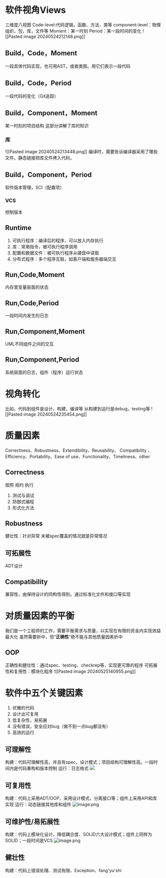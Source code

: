 # 软件视角Views
三维度八视图
Code-level:代码逻辑，函数、方法、类等
component-level：物理组织，包，库，文件等
Moment：某一时刻
Period：某一段时间的变化
![[Pasted image 20240524212148.png]]
## Build，Code，Moment
一段具体代码实现，也可用AST，或者类图。用它们表示一段代码
## Build，Code，Period
一段代码的变化（Git追踪）
## Build，Component，Moment
某一时刻的项目结构
这部分讲解了库的知识
### 库
![[Pasted image 20240524213448.png]]
编译时，需要告诉编译器采用了哪些文件。静态链接把库文件拷入代码，
## Build，Component，Period
软件版本管理，SCI（配置项）
### VCS
控制版本
## Runtime
1. 可执行程序：编译后的程序，可以放入内存执行
2. 库：常用指令，被可执行程序调用
3. 配置和数据文件：被可执行程序从硬盘中读取
4. 分布式程序：多个程序互联，如客户端和服务器端交互
## Run,Code,Moment
内存里变量层面的状态
## Run,Code,Period
一段时间内发生的日志
## Run,Component,Moment
UML不同组件之间的交互
## Run,Component,Period
系统层面的日志，组件（程序）运行状态

# 视角转化
比如，代码到组件是设计，构建，编译等
从构建到运行是debug，testing等
![[Pasted image 20240524235454.png]]

# 质量因素
Correctness、Robustness、Extendibility、Reusability、 Compatibility 、Efficiency、Portability、Ease of use、Functionality、Timeliness、other
## Correctness
按照 规约 执行
1. 测试与调试
2. 防御式编程
3. 形式化方法
## Robustness
健壮性：针对异常
未被spec覆盖的情况就是异常情况
## 可拓展性 
ADT设计
## Compatibility
兼容性，由保持设计的同构性得到。通过标准化文件和接口等实现
 
# 对质量因素的平衡
我们是一个工程师的工作，需要平衡需求与质量，以实现在有限的资金内实现效益最大化
虽然需要折中，但“**正确性**”绝不能与其他质量因素折中
## OOP
正确性和健壮性：通过spec、testing、checkrep等，实现更可靠的程序
可拓展性和复用性：模块化程序
![[Pasted image 20240525140955.png]]

# 软件中五个关键因素
1. 优雅的代码
2. 设计出可复用
3. 低复杂性，易拓展
4. 没有错误，安全应对bug（做不到一点bug都没有）
5. 高效的运行
## 可理解性
构建：代码可理解性高，并且有spec，设计模式；项目结构可理解性高。一段时间内是代码重构和版本控制
运行：日志格式
![](https://s2.loli.net/2024/05/25/oUh1LQ3E9PuaTkc.png)
## 可复用性
构建：代码上采用ADT/OOP，采用设计模式，分离接口等；组件上采用API和库实现
运行：动态链接其他库和组件
![image.png](https://s2.loli.net/2024/05/25/qEHBjAuQkxYDJ2O.png)
## 可维护性/易拓展性
构建：代码上模块化设计，降低耦合度、SOLID六大设计模式；组件上同样为SOLID；一段时间是VCS
![image.png](https://s2.loli.net/2024/05/25/1aiV2KmZGlrBHbe.png)
## 健壮性
构建：代码上错误处理、测试有限、Exception、fang'yu'shi

